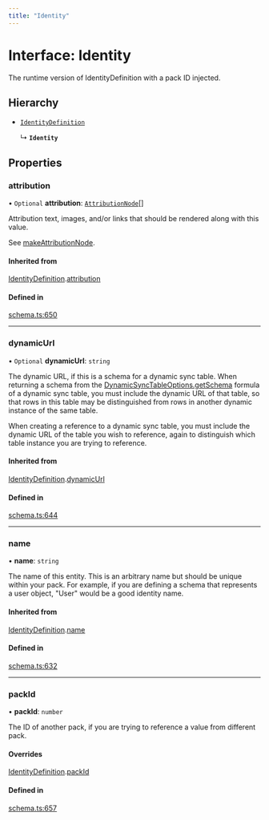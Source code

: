 ```yaml
---
title: "Identity"
---
```

# Interface: Identity

The runtime version of IdentityDefinition with a pack ID injected.

## Hierarchy

- [`IdentityDefinition`](IdentityDefinition.md)

  ↳ **`Identity`**

## Properties

### attribution

• `Optional` **attribution**: [`AttributionNode`](../types/AttributionNode.md)[]

Attribution text, images, and/or links that should be rendered along with this value.

See [makeAttributionNode](../functions/makeAttributionNode.md).

#### Inherited from

[IdentityDefinition](IdentityDefinition.md).[attribution](IdentityDefinition.md#attribution)

#### Defined in

[schema.ts:650](https://github.com/coda/packs-sdk/blob/main/schema.ts#L650)

___

### dynamicUrl

• `Optional` **dynamicUrl**: `string`

The dynamic URL, if this is a schema for a dynamic sync table. When returning a schema from the
[DynamicSyncTableOptions.getSchema](DynamicSyncTableOptions.md#getschema) formula of a dynamic sync table, you must include
the dynamic URL of that table, so that rows
in this table may be distinguished from rows in another dynamic instance of the same table.

When creating a reference to a dynamic sync table, you must include the dynamic URL of the table
you wish to reference, again to distinguish which table instance you are trying to reference.

#### Inherited from

[IdentityDefinition](IdentityDefinition.md).[dynamicUrl](IdentityDefinition.md#dynamicurl)

#### Defined in

[schema.ts:644](https://github.com/coda/packs-sdk/blob/main/schema.ts#L644)

___

### name

• **name**: `string`

The name of this entity. This is an arbitrary name but should be unique within your pack.
For example, if you are defining a schema that represents a user object, "User" would be a good identity name.

#### Inherited from

[IdentityDefinition](IdentityDefinition.md).[name](IdentityDefinition.md#name)

#### Defined in

[schema.ts:632](https://github.com/coda/packs-sdk/blob/main/schema.ts#L632)

___

### packId

• **packId**: `number`

The ID of another pack, if you are trying to reference a value from different pack.

#### Overrides

[IdentityDefinition](IdentityDefinition.md).[packId](IdentityDefinition.md#packid)

#### Defined in

[schema.ts:657](https://github.com/coda/packs-sdk/blob/main/schema.ts#L657)
